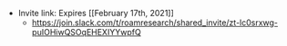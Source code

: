 - Invite link: Expires [[February 17th, 2021]] 
    - https://join.slack.com/t/roamresearch/shared_invite/zt-lc0srxwg-puIOHiwQSOqEHEXIYYwpfQ
